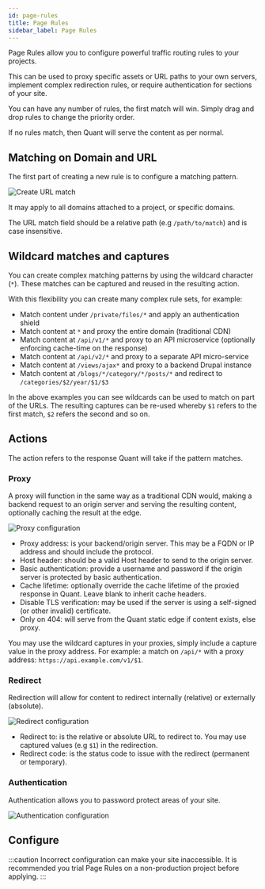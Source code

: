 ```yaml
---
id: page-rules
title: Page Rules
sidebar_label: Page Rules
---
```


Page Rules allow you to configure powerful traffic routing rules to your projects.

This can be used to proxy specific assets or URL paths to your own servers, implement complex redirection rules, or require authentication for sections of your site.

You can have any number of rules, the first match will win. Simply drag and drop rules to change the priority order.

If no rules match, then Quant will serve the content as per normal.


## Matching on Domain and URL

The first part of creating a new rule is to configure a matching pattern.

![Create URL match](/img/rules-match.png)

It may apply to all domains attached to a project, or specific domains.

The URL match field should be a relative path (e.g `/path/to/match`) and is case insensitive.

## Wildcard matches and captures

You can create complex matching patterns by using the wildcard character (`*`). These matches can be captured and reused in the resulting action.

With this flexibility you can create many complex rule sets, for example:

  * Match content under `/private/files/*` and apply an authentication shield
  * Match content at `*` and proxy the entire domain (traditional CDN)
  * Match content at `/api/v1/*` and proxy to an API microservice (optionally enforcing cache-time on the response)
  * Match content at `/api/v2/*` and proxy to a separate API micro-service
  * Match content at `/views/ajax*` and proxy to a backend Drupal instance
  * Match content at `/blogs/*/category/*/posts/*` and redirect to `/categories/$2/year/$1/$3`

In the above examples you can see wildcards can be used to match on part of the URLs. The resulting captures can be re-used whereby `$1` refers to the first match, `$2` refers the second and so on.


## Actions

The action refers to the response Quant will take if the pattern matches.

### Proxy

A proxy will function in the same way as a traditional CDN would, making a backend request to an origin server and serving the resulting content, optionally caching the result at the edge.

![Proxy configuration](/img/rules-proxy.png)

* Proxy address: is your backend/origin server. This may be a FQDN or IP address and should include the protocol.
* Host header: should be a valid Host header to send to the origin server.
* Basic authentication: provide a username and password if the origin server is protected by basic authentication.
* Cache lifetime: optionally override the cache lifetime of the proxied response in Quant. Leave blank to inherit cache headers.
* Disable TLS verification: may be used if the server is using a self-signed (or other invalid) certificate.
* Only on 404: will serve from the Quant static edge if content exists, else proxy.

You may use the wildcard captures in your proxies, simply include a capture value in the proxy address. For example: a match on `/api/*` with a proxy address: `https://api.example.com/v1/$1`.

### Redirect

Redirection will allow for content to redirect internally (relative) or externally (absolute).

![Redirect configuration](/img/rules-redirect.png)

* Redirect to: is the relative or absolute URL to redirect to. You may use captured values (e.g `$1`) in the redirection.
* Redirect code: is the status code to issue with the redirect (permanent or temporary).


### Authentication

Authentication allows you to password protect areas of your site.

![Authentication configuration](/img/rules-auth.png)


## Configure

:::caution
Incorrect configuration can make your site inaccessible. It is recommended you trial Page Rules on a non-production project before applying.
:::